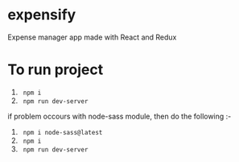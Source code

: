 # expensify
Expense manager app made with React and Redux 



# To run project  
1. <code> npm i</code> 
2. <code> npm run dev-server</code>

if problem occours with node-sass module, then do the following :- 
1. <code> npm i node-sass@latest </code> 
2. <code> npm i</code> 
3. <code> npm run dev-server</code>
  
